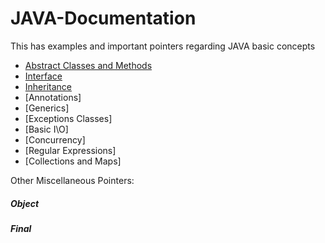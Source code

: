 # JAVA-Documentation
This has examples and important pointers regarding JAVA basic concepts

- [Abstract Classes and Methods](Abstract-methods/ABSTRACT.md)
- [Interface](Interface/INTERFACE.md)
- [Inheritance](Inheritance/INHERITANCE.md)
- [Annotations]
- [Generics]
- [Exceptions Classes]
- [Basic I\O]
- [Concurrency]
- [Regular Expressions]
- [Collections and Maps]

Other Miscellaneous Pointers:

##### Object

##### Final 

